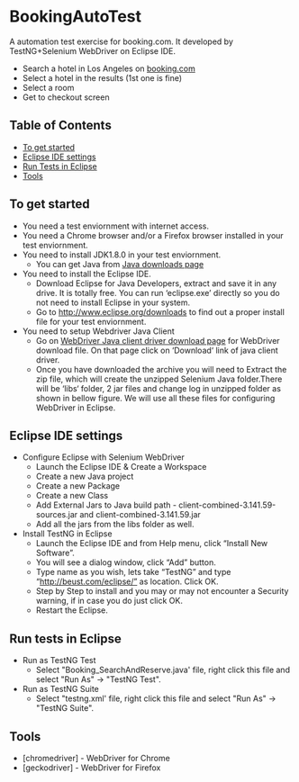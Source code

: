 # BookingAutoTest
A automation test exercise for booking.com. 
It developed by TestNG+Selenium WebDriver on Eclipse IDE.

  - Search a hotel in Los Angeles on [booking.com](https://www.booking.com)
  - Select a hotel in the results (1st one is fine)
  - Select a room
  - Get to checkout screen

## Table of Contents

* [To get started](#to-get-started)
* [Eclipse IDE settings](#eclipse-ide-settings)
* [Run Tests in Eclipse](#run-tests-in-eclipse)
* [Tools](#tools)

## To get started

* You need a test enviornment with internet access.
* You need a Chrome browser and/or a Firefox browser installed in your test enviornment.
* You need to install JDK1.8.0 in your test enviornment. 
  * You can get Java from [Java downloads page](https://www.oracle.com/technetwork/java/javase/downloads/index.html)
* You need to install the Eclipse IDE.
  * Download Eclipse for Java Developers, extract and save it in any drive. It is totally free. You can run ‘eclipse.exe’ directly so you do not need to install Eclipse in your system.
  * Go to http://www.eclipse.org/downloads to find out a proper install file for your test enviornment.
* You need to setup Webdriver Java Client
  * Go on [WebDriver Java client driver download page](https://docs.seleniumhq.org/download/) for WebDriver download file. On that page click on ‘Download‘ link of java client driver.
  * Once you have downloaded the archive you will need to Extract the zip file, which will create the unzipped Selenium Java folder.There will be ‘libs‘ folder, 2 jar files and change log in unzipped folder as shown in bellow figure. We will use all these files for configuring WebDriver in Eclipse.

## Eclipse IDE settings

* Configure Eclipse with Selenium WebDriver
  * Launch the Eclipse IDE & Create a Workspace
  * Create a new Java project
  * Create a new Package
  * Create a new Class
  * Add External Jars to Java build path - client-combined-3.141.59-sources.jar and client-combined-3.141.59.jar
  * Add all the jars from the libs folder as well.
* Install TestNG in Eclipse
  * Launch the Eclipse IDE and from Help menu, click “Install New Software”.
  * You will see a dialog window, click “Add” button.
  * Type name as you wish, lets take “TestNG” and type “http://beust.com/eclipse/” as location. Click OK.
  * Step by Step to install and you may or may not encounter a Security warning, if in case you do just click OK.
  * Restart the Eclipse.

## Run tests in Eclipse

* Run as TestNG Test
  * Select "Booking_SearchAndReserve.java' file, right click this file and select "Run As" -> "TestNG Test".
* Run as TestNG Suite
  * Select "testng.xml' file, right click this file and select "Run As" -> "TestNG Suite".

## Tools

* [chromedriver] - WebDriver for Chrome
* [geckodriver] - WebDriver for Firefox
